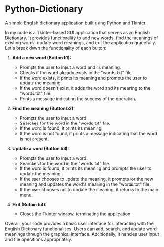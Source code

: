 # Python-Dictionary
 A simple English dictionary application built using Python and Tkinter.

In my code is a Tkinter-based GUI application that serves as an English Dictionary. It provides functionality to add new words, find the meanings of existing words, update word meanings, and exit the application gracefully. Let's break down the functionality of each button:

1. **Add a new word (Button b1):**
   - Prompts the user to input a word and its meaning.
   - Checks if the word already exists in the "words.txt" file.
   - If the word exists, it prints its meaning and prompts the user to update the meaning.
   - If the word doesn't exist, it adds the word and its meaning to the "words.txt" file.
   - Prints a message indicating the success of the operation.

2. **Find the meaning (Button b2):**
   - Prompts the user to input a word.
   - Searches for the word in the "words.txt" file.
   - If the word is found, it prints its meaning.
   - If the word is not found, it prints a message indicating that the word is not present.

3. **Update a word (Button b3):**
   - Prompts the user to input a word.
   - Searches for the word in the "words.txt" file.
   - If the word is found, it prints its meaning and prompts the user to update the meaning.
   - If the user chooses to update the meaning, it prompts for the new meaning and updates the word's meaning in the "words.txt" file.
   - If the user chooses not to update the meaning, it returns to the main menu.

4. **Exit (Button b4):**
   - Closes the Tkinter window, terminating the application.

Overall, your code provides a basic user interface for interacting with the English Dictionary functionalities. Users can add, search, and update word meanings through the graphical interface. Additionally, it handles user input and file operations appropriately.

